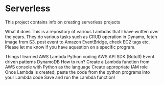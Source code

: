 # Serverless
This project contains info on creating serverless projects

What it does
This is a repository of various Lambdas that I have written over the years. They do various tasks such as CRUD operation in Dynamo, fetch image from S3, post event to Amazon EventBridge, check EC2 tags etc. Please let me know if you have aquestion on a specific program.

Things I learned
AWS Lambda
Python coding
AWS API SDK (Boto3)
Event driven patterns
DynamoDB
How to run?
Create a Lambda function from AWS console with Python as the language
Create appropriate IAM role
Once Lambda is created, paste the code from the python programs into your Lambda code
Save and run the Lambda function!


